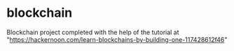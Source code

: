 # blockchain
Blockchain project completed with the help of the tutorial at "https://hackernoon.com/learn-blockchains-by-building-one-117428612f46"
